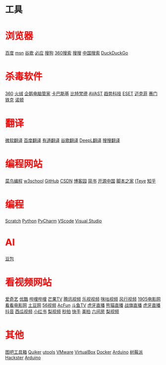 <html>
<head>
  <meta charset="UTF-8">
  <title>工具</title>
  <link rel="stylesheet" href="https://zhaobokai341.github.io/yangshi.css">
  <style>
      h2 {
          font-size: 30px;
          color: red
      }

      a {
          color: pink;
      }

  </style>
</head>
<body>
<h1>工具</h1>
<div id="browser">
  <h2>浏览器</h2>
  <a href="https://www.baidu.com/" target="_blank">百度</a>
  <a href="https://www.msn.cn/zh-cn" target="_blank">msn</a>
  <a href="https://www.google.com/" target="_blank">谷歌</a>
  <a href="https://www.bing.com/" target="_blank">必应</a>
  <a href="https://www.sogou.com/" target="_blank">搜狗</a>
  <a href="https://www.so.com/" target="_blank">360搜索</a>
  <a href="https://www.soso.com/" target="_blank">搜搜</a>
  <a href="https://www.chinaso.com/" target="_blank">中国搜索</a>
  <a href="https://www.duckduckgo.com/" target="_blank">DuckDuckGo</a>
  <br>
</div>
<div id="anti-virus software">
  <h2>杀毒软件</h2>
  <a href="https://www.360.cn/" target="_blank">360</a>
  <a href="https://www.huorong.cn/" target="_blank">火绒</a>
  <a href="https://guanjia.qq.com/" target="_blank">企鹅电脑管家</a>
  <a href="https://www.kaspersky.com.cn/" target="_blank">卡巴斯基</a>
  <a href="https://www.bitdefender.cn/" target="_blank">比特梵德</a>
  <a href="https://www.avast.com/" target="_blank">AVAST</a>
  <a href="https://www.trendmicro.com.cn/" target="_blank">趋势科技</a>
  <a href="https://www.eset.com" target="_blank">ESET</a>
  <a href="https://www.mcafee.com/enterprise/" target="_blank">迈克菲</a>
  <a href="https://www.symantec.com/" target="_blank">赛门铁克</a>
  <a href="https://www.norton.com/" target="_blank">诺顿</a>
</div>
<div id="translation">
  <h2>翻译</h2>
  <a href="https://cn.bing.com/translator" target="_blank">微软翻译</a>
  <a href="https://fanyi.baidu.com/mtpe-individual/multimodal#/" target="_blank">百度翻译</a>
  <a href="https://fanyi.youdao.com/#/AITranslate" target="_blank">有道翻译</a>
  <a href="https://translate.google.cn/" target="_blank">谷歌翻译</a>
  <a href="https://www.deepl.com/translator" target="_blank">DeepL翻译</a>
  <a href="https://fanyi.sogou.com/" target="_blank">搜搜翻译</a>
</div>
<div id="programming web pages">
  <h2>编程网站</h2>
  <a href="https://www.runoob.com" target="_blank">菜鸟编程</a>
  <a href="https://www.w3school.com.cn" target="_blank">w3school</a>
  <a href="https://github.com" target="_blank">GitHub</a>
  <a href="https://www.csdn.net/" target="_blank">CSDN</a>
  <a href="https://www.cnblogs.com/" target="_blank">博客园</a>
  <a href="https://www.jianshu.com/" target="_blank">简书</a>
  <a href="https://www.oschina.net/" target="_blank">开源中国</a>
  <a href="https://www.jb51.net/" target="_blank">脚本之家</a>
  <a href="https://www.iteye.com/" target="_blank">ITeye</a>
  <a href="https://www.zhihu.com/" target="_blank">知乎</a>
</div>
<div id="programming">
  <h2>编程</h2>
  <a href="https://www.scratchfoundation.org/" target="_blank">Scratch</a>
  <a href="https://www.python.org" target="_blank">Python</a>
  <a href="https://www.jetbrains.com.cn/" target="_blank">PyCharm</a>
  <a href="https://code.visualstudio.com/" target="_blank">VScode</a>
  <a href="https://visualstudio.microsoft.com/" target="_blank">Visual Studio</a>
</div>
<div id="AI">
  <h2>AI</h2>
  <a href="https://www.doubao.com" target="_blank">豆包</a>
</div>
<div id="watch video sites">
  <h2>看视频网站</h2>
  <a href="https://www.iqiyi.com/" target="_blank">爱奇艺</a>
  <a href="https://www.youku.com/" target="_blank">优酷</a>
  <a href="https://www.bilibili.com/" target="_blank">哔哩哔哩</a>
  <a href="https://www.mgtv.com/" target="_blank">芒果TV</a>
  <a href="https://v.qq.com/" target="_blank">腾讯视频</a>
  <a href="https://www.le.com/" target="_blank">乐视视频</a>
  <a href="https://www.miguvideo.com/" target="_blank">咪咕视频</a>
  <a href="https://www.fun.tv/" target="_blank">风行视频</a>
  <a href="https://www.1905.com/" target="_blank">1905电影网</a>
  <a href="https://www.kankan.com/" target="_blank">看看电影网</a>
  <a href="https://www.tudou.com/" target="_blank">土豆网</a>
  <a href="https://www.56.com/" target="_blank">56视频</a>
  <a href="https://www.acfun.cn/" target="_blank">AcFun</a>
  <a href="https://www.douyu.com/" target="_blank">斗鱼TV</a>
  <a href="https://www.huya.com/" target="_blank">虎牙直播</a>
  <a href="https://www.panda.tv/" target="_blank">熊猫直播</a>
  <a href="https://www.zhanqi.tv/" target="_blank">战旗直播</a>
  <a href="https://www.huya.com/" target="_blank">虎牙直播</a>
  <a href="https://www.douyin.com/" target="_blank">抖音</a>
  <a href="https://www.ixigua.com/" target="_blank">西瓜视频</a>
  <a href="https://www.xiaohongshu.com/" target="_blank">小红书</a>
  <a href="https://www.pearvideo.com/" target="_blank">梨视频</a>
  <a href="https://www.miaopai.com/" target="_blank">秒拍</a>
  <a href="https://www.kuaishou.com/" target="_blank">快手</a>
  <a href="https://www.meipai.com/" target="_blank">美拍</a>
  <a href="https://www.6.cn/" target="_blank">六间房</a>
  <a href="https://www.pearvideo.com/" target="_blank">梨视频</a>
</div>
<div id="other">
  <h2>其他</h2>
  <a href="https://www.tbtool.cn" target="_blank">图吧工具箱</a>
  <a href="https://getquicker.net" target="_blank">Quiker</a>
  <a href="https://u.tools" target="_blank">utools</a>
  <a href="https://www.vmware.com/" target="_blank">VMware</a>
  <a href="https://www.virtualbox.org/" target="_blank">VirtualBox</a>
  <a href="https://www.docker.com/" target="_blank">Docker</a>
  <a href="https://www.arduino.cc/" target="_blank">Arduino</a>
  <a href="https://www.raspberrypi.org/" target="_blank">树莓派</a>
  <a href="https://www.hackster.io/" target="_blank">Hackster</a>
  <a href="https://www.arduino.cc/" target="_blank">Arduino</a>
</div>
</body>
</html>
